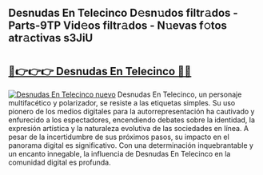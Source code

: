 ## Desnudas En Telecinco D𝚎sn𝚞dos filtr𝚊dos - Parts-9TP Vid𝚎os filtr𝚊dos - N𝚞evas f𝚘tos atr𝚊ctivas s3JiU

# <h2><a href="http://mb99zw4.tromn.icu/?c=Desnudas+En+Telecinco">🔗👉👉👉 Desnudas En Telecinco 🔗🔗</a></h2>

[![Desnudas En Telecinco nuevo](https://i.imgur.com/pEAQMta.gif)](http://mb99zw4.tromn.icu/?c=Desnudas+En+Telecinco)
Desnudas En Telecinco, un personaje multifacético y polarizador, se resiste a las etiquetas simples. Su uso pionero de los medios digitales para la autorrepresentación ha cautivado y enfurecido a los espectadores, encendiendo debates sobre la identidad, la expresión artística y la naturaleza evolutiva de las sociedades en línea. A pesar de la incertidumbre de sus próximos pasos, su impacto en el panorama digital es significativo. Con una determinación inquebrantable y un encanto innegable, la influencia de Desnudas En Telecinco en la comunidad digital es profunda.
